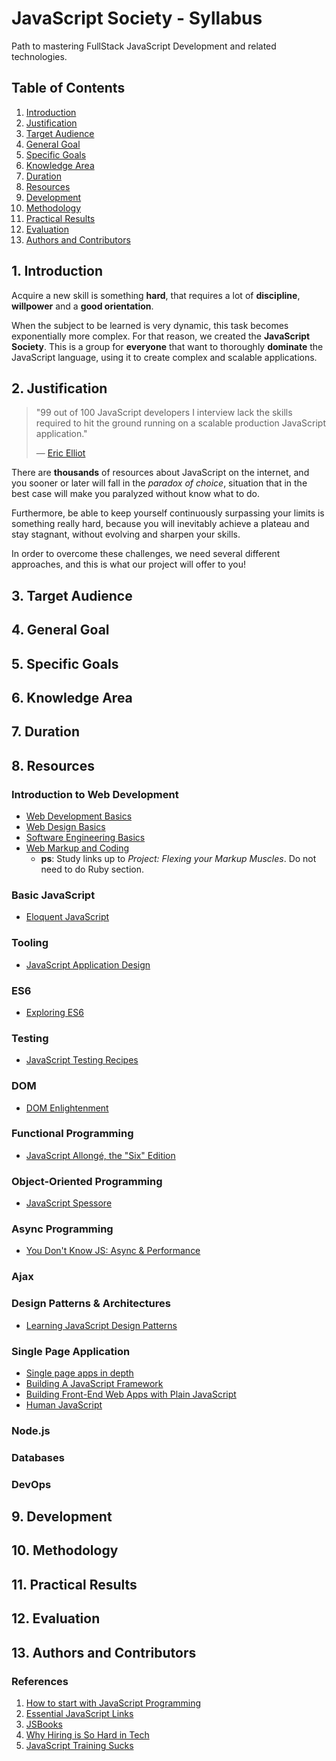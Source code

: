 # JavaScript Society - Syllabus

Path to mastering FullStack JavaScript Development and related technologies.

## Table of Contents

1. [Introduction](#1-introduction)
1. [Justification](#2-justification)
1. [Target Audience](#3-target-audience)
1. [General Goal](#4-general-goal)
1. [Specific Goals](#5-specific-goals)
1. [Knowledge Area](#6-knowledge-area)
1. [Duration](#7-duration)
1. [Resources](#8-resources)
1. [Development](#9-development)
1. [Methodology](#10-methodology)
1. [Practical Results](#11-practical-results)
1. [Evaluation](#12-evaluation)
1. [Authors and Contributors](#13-authors-and-contributors)

## 1. Introduction

Acquire a new skill is something **hard**, that requires a lot of **discipline**, **willpower** and a **good orientation**. 

When the subject to be learned is very dynamic, this task becomes exponentially more complex. For that reason, we created the **JavaScript Society**. This is a group for **everyone** that want to thoroughly **dominate** the JavaScript language, using it to create complex and scalable applications.

## 2. Justification

> "99 out of 100 JavaScript developers I interview lack the skills required to hit the ground running on a scalable production JavaScript application."
>
> — [Eric Elliot](https://twitter.com/_ericelliott)

There are **thousands** of resources about JavaScript on the internet, and you sooner or later will fall in the *paradox of choice*, situation that in the best case will make you paralyzed without know what to do.

Furthermore, be able to keep yourself continuously surpassing your limits is something really hard, because you will inevitably achieve a plateau and stay stagnant, without evolving and sharpen your skills.

In order to overcome these challenges, we need several different approaches, and this is what our project will offer to you!

## 3. Target Audience

## 4. General Goal

## 5. Specific Goals

## 6. Knowledge Area

## 7. Duration

## 8. Resources

### Introduction to Web Development

- [Web Development Basics](http://www.vikingcodeschool.com/web-development-basics)
- [Web Design Basics](http://www.vikingcodeschool.com/web-design-basics)
- [Software Engineering Basics](http://www.vikingcodeschool.com/software-engineering-basics)
- [Web Markup and Coding](http://www.vikingcodeschool.com/web-markup-and-coding)
  - **ps**: Study links up to *Project: Flexing your Markup Muscles*. Do not need to do Ruby section.

### Basic JavaScript
- [Eloquent JavaScript]()

### Tooling
- [JavaScript Application Design]()

### ES6
- [Exploring ES6]()

### Testing
- [JavaScript Testing Recipes]()

### DOM
- [DOM Enlightenment]()


### Functional Programming
- [JavaScript Allongé, the "Six" Edition]()

### Object-Oriented Programming
- [JavaScript Spessore]()

### Async Programming
- [You Don't Know JS: Async & Performance]()

### Ajax

### Design Patterns & Architectures
- [Learning JavaScript Design Patterns]()

### Single Page Application
- [Single page apps in depth]()
- [Building A JavaScript Framework]()
- [Building Front-End Web Apps with Plain JavaScript]()
- [Human JavaScript]()


### Node.js

### Databases

### DevOps


## 9. Development

## 10. Methodology

## 11. Practical Results

## 12. Evaluation

## 13. Authors and Contributors

### References

1. [How to start with JavaScript Programming](http://jugoncalv.es/blog/javascript/how-to-start-with-javascript/)
1. [Essential JavaScript Links](https://github.com/ericelliott/essential-javascript-links)
1. [JSBooks](http://jsbooks.revolunet.com/)
1. [Why Hiring is So Hard in Tech](https://medium.com/javascript-scene/why-hiring-is-so-hard-in-tech-c462c3230017)
1. [JavaScript Training Sucks](https://medium.com/javascript-scene/javascript-training-sucks-284b53666245)
